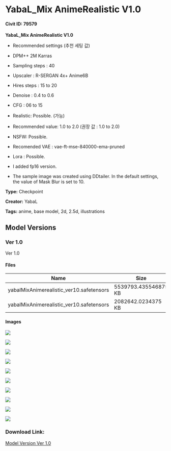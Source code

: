 # YabaL_Mix AnimeRealistic V1.0

#### Civit ID: 79579

<p><strong>YabaL_Mix AnimeRealistic V1.0</strong></p><p></p><ul><li><p>Recommended settings (추천 세팅 값)</p></li><li><p>DPM++ 2M Karras</p></li><li><p>Sampling steps : 40</p></li><li><p>Upscaler : R-SERGAN 4x+ Anime6B</p></li><li><p>Hires steps : 15 to 20</p></li><li><p>Denoise : 0.4 to 0.6</p></li><li><p>CFG : 06 to 15</p></li></ul><ul><li><p>Realistic: Possible. (가능)</p></li><li><p>Recommended value: 1.0 to 2.0 (권장 값 : 1.0 to 2.0)</p></li></ul><ul><li><p>NSFW: Possible.</p></li><li><p>Recomended VAE : vae-ft-mse-840000-ema-pruned</p></li><li><p>Lora : Possible.</p></li><li><p>I added fp16 version.</p></li><li><p>The sample image was created using DDtailer. In the default settings, the value of Mask Blur is set to 10.</p></li></ul>

**Type:** Checkpoint

**Creator:** YabaL

**Tags:** anime, base model, 2d, 2.5d, illustrations

## Model Versions

### Ver 1.0

<p>Ver 1.0</p>

#### Files

| Name | Size | Type | Format | Download Url | AutoV1 | AutoV2 | SHA256 | CRC32 | BLAKE3 |
| --- | --- | --- | --- | --- | --- | --- | --- | --- | --- |
| yabalMixAnimerealistic_ver10.safetensors | 5539793.435546875 KB | Model | SafeTensor | https://civitai.com/api/download/models/84393 | 80CBA621 | C5EECFC1A1 | C5EECFC1A1C809B76DDFB6C91B7C90669A11B1E9E20DA68F7310EF2D1C6CCB0A | 7E831B6F | 331E60BE02682E1136D9BABB6D39AC76A7311D030809E6F347258AAEC9E95304 |
| yabalMixAnimerealistic_ver10.safetensors | 2082642.0234375 KB | Model | SafeTensor | https://civitai.com/api/download/models/84393?type=Model&format=SafeTensor&size=pruned&fp=fp16 | EC5CE624 | 5087BFDDE5 | 5087BFDDE5221AC3140DE7602A51103D43F2ECB1CAD955EAF66E0FBCCEE7E074 | 611D3900 | 92D1C9B2344D179979B35991ABD8EF1E2114A085D66AF03170E3952897D2B0E3 |

#### Images

<p><img src="https://image.civitai.com/xG1nkqKTMzGDvpLrqFT7WA/17329527-7b1e-4bf2-95ec-8ac2a78adbf2/width=450/1049008.jpeg" /></p>

<p><img src="https://image.civitai.com/xG1nkqKTMzGDvpLrqFT7WA/75448951-e717-46bf-8784-6dd43937832a/width=450/1049192.jpeg" /></p>

<p><img src="https://image.civitai.com/xG1nkqKTMzGDvpLrqFT7WA/963344e8-76e3-4310-8b1b-e46ae1f84fe0/width=450/1049112.jpeg" /></p>

<p><img src="https://image.civitai.com/xG1nkqKTMzGDvpLrqFT7WA/d566a768-e3bb-4bb6-afe5-d2070c723afa/width=450/1048723.jpeg" /></p>

<p><img src="https://image.civitai.com/xG1nkqKTMzGDvpLrqFT7WA/41ad01a4-7ef3-4d5c-adc0-1e164fc5d0e0/width=450/953515.jpeg" /></p>

<p><img src="https://image.civitai.com/xG1nkqKTMzGDvpLrqFT7WA/72899455-55e0-4127-af19-f5f57a46aff2/width=450/953504.jpeg" /></p>

<p><img src="https://image.civitai.com/xG1nkqKTMzGDvpLrqFT7WA/3ef134be-3fd1-456c-a50d-c214f93fb8eb/width=450/967177.jpeg" /></p>

<p><img src="https://image.civitai.com/xG1nkqKTMzGDvpLrqFT7WA/744b1c04-832a-4374-9140-3759c90a1fc2/width=450/967176.jpeg" /></p>

<p><img src="https://image.civitai.com/xG1nkqKTMzGDvpLrqFT7WA/92080daa-b161-4025-81ba-dd8f2e64a418/width=450/953505.jpeg" /></p>

<p><img src="https://image.civitai.com/xG1nkqKTMzGDvpLrqFT7WA/af578c0d-010f-4d3d-9ea9-b58ccbab6858/width=450/967332.jpeg" /></p>

### Download Link:

[Model Version Ver 1.0](https://civitai.com/api/download/models/84393)

